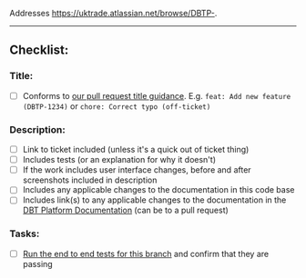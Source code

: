Addresses https://uktrade.atlassian.net/browse/DBTP-<ticket>.

---
## Checklist:

### Title:
- [ ] Conforms to [our pull request title guidance](https://uktrade.atlassian.net/wiki/spaces/DBTP/pages/4402020487/Git+housekeeping#Pull-request-titles). E.g. `feat: Add new feature (DBTP-1234)` or `chore: Correct typo (off-ticket)`

### Description:
- [ ] Link to ticket included (unless it's a quick out of ticket thing)
- [ ] Includes tests (or an explanation for why it doesn't)
- [ ] If the work includes user interface changes, before and after screenshots included in description
- [ ] Includes any applicable changes to the documentation in this code base
- [ ] Includes link(s) to any applicable changes to the documentation in the [DBT Platform Documentation](https://platform.readme.trade.gov.uk/) (can be to a pull request)

### Tasks:
- [ ] [Run the end to end tests for this branch]([https://github.com/uktrade/platform-tools?tab=readme-ov-file#regression-tests](https://github.com/uktrade/platform-end-to-end-tests?tab=readme-ov-file#running-the-tests)) and confirm that they are passing
